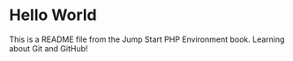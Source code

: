 # Hello World

This is a README file from the Jump Start PHP Environment book. Learning about Git and GitHub!